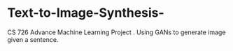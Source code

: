 # Text-to-Image-Synthesis-
CS 726 Advance Machine Learning Project . Using GANs to generate image given a sentence. 
